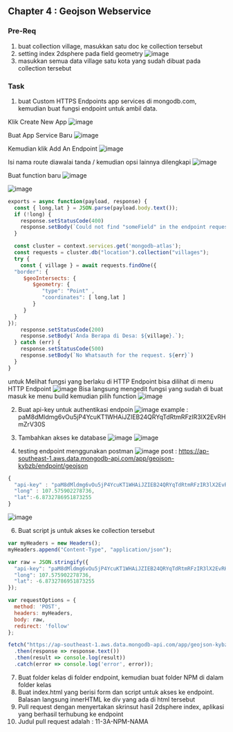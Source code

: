 ## Chapter 4 : Geojson Webservice

### Pre-Req

1. buat collection village, masukkan satu doc ke collection tersebut
2. setting index 2dsphere pada field geometry
![image](https://user-images.githubusercontent.com/11188109/212019979-099671be-a143-467d-b7ef-c3682166cae8.png)
3. masukkan semua data village satu kota yang sudah dibuat pada collection tersebut

### Task

1. buat Custom HTTPS Endpoints app services di mongodb.com, kemudian buat fungsi endpoint untuk ambil data.

Klik Create New App
![image](https://user-images.githubusercontent.com/11188109/212017705-4dcc7215-3e4b-4925-a0ee-04ef8634459c.png)

Buat App Service Baru
![image](https://user-images.githubusercontent.com/11188109/212020359-149f3284-c87f-42ee-a7c6-c074c5f86150.png)

Kemudian klik Add An Endpoint
![image](https://user-images.githubusercontent.com/11188109/212020559-a9243082-3c7a-4758-824f-5e5dac1d55be.png)

Isi nama route diawalai tanda / kemudian opsi lainnya dilengkapi
![image](https://user-images.githubusercontent.com/11188109/212020787-8f922076-e8ca-467a-beff-d2cff4661e63.png)

Buat function baru
![image](https://user-images.githubusercontent.com/11188109/212020874-80103a50-503c-471e-ab09-79c6667551a7.png)

![image](https://user-images.githubusercontent.com/11188109/212024173-ebc9b604-d79a-406e-be72-f3677545985c.png)


```js
exports = async function(payload, response) {
  const { long,lat } = JSON.parse(payload.body.text());
  if (!long) {
    response.setStatusCode(400)
    response.setBody(`Could not find "someField" in the endpoint request body.`);
  }

  const cluster = context.services.get('mongodb-atlas');
  const requests = cluster.db("location").collection("villages");
  try {
    const { village } = await requests.findOne({
  "border": {
     $geoIntersects: {
        $geometry: {
           "type": "Point" ,
           "coordinates": [ long,lat ]
        }
     }
  }
});
    response.setStatusCode(200)
    response.setBody(`Anda Berapa di Desa: ${village}.`);
  } catch (err) {
    response.setStatusCode(500)
    response.setBody(`No Whatsauth for the request. ${err}`)
  }
}

```

untuk Melihat fungsi yang berlaku di HTTP Endpoint bisa dilihat di menu HTTP Endpoint
![image](https://user-images.githubusercontent.com/11188109/212018078-641ed6a6-cc98-4c11-83b8-978306340e17.png)
Bisa langsung mengedit fungsi yang sudah di buat masuk ke menu build kemudian pilih function
![image](https://user-images.githubusercontent.com/11188109/212018478-47960571-7cef-4bb9-a03e-61eafbdc9517.png)

2. Buat api-key untuk authentikasi endpoin
![image](https://user-images.githubusercontent.com/11188109/212024889-2580e5cf-9bd2-4113-abb8-ea6e6607d03f.png)
example : paM8dMldmg6vOu5jP4YcuKT1WHAiJZIEB24QRYqTdRtmRFzIR3lX2EvRHmZrV30S

3. Tambahkan akses ke database
![image](https://user-images.githubusercontent.com/11188109/212027270-ec201127-de43-40b2-826e-64eb519dca44.png)
![image](https://user-images.githubusercontent.com/11188109/212027517-f162e1ef-351f-4c68-8757-c9c030f88ef4.png)


4. testing endpoint menggunakan postman
![image](https://user-images.githubusercontent.com/11188109/212024375-dd67594a-ed67-4635-8a59-4bbc5ab4676a.png)
post : https://ap-southeast-1.aws.data.mongodb-api.com/app/geojson-kybzb/endpoint/geojson

```js
{
  "api-key" : "paM8dMldmg6vOu5jP4YcuKT1WHAiJZIEB24QRYqTdRtmRFzIR3lX2EvRHmZrV30S",
  "long" : 107.575902278736,
  "lat":-6.8732786951873255
} 
```
![image](https://user-images.githubusercontent.com/11188109/212027653-da18a45d-0f7f-4e3e-9c88-e125b7803fe3.png)



6. Buat script js untuk akses ke collection tersebut
```js
var myHeaders = new Headers();
myHeaders.append("Content-Type", "application/json");

var raw = JSON.stringify({
  "api-key": "paM8dMldmg6vOu5jP4YcuKT1WHAiJZIEB24QRYqTdRtmRFzIR3lX2EvRHmZrV30S",
  "long": 107.575902278736,
  "lat": -6.8732786951873255
});

var requestOptions = {
  method: 'POST',
  headers: myHeaders,
  body: raw,
  redirect: 'follow'
};

fetch("https://ap-southeast-1.aws.data.mongodb-api.com/app/geojson-kybzb/endpoint/geojson", requestOptions)
  .then(response => response.text())
  .then(result => console.log(result))
  .catch(error => console.log('error', error));
```
7. Buat folder kelas di folder endpoint, kemudian buat folder NPM di dalam folder kelas
8. Buat index.html yang berisi form dan script untuk akses ke endpoint. Balasan langsung innerHTML ke div yang ada di html tersebut
9. Pull request dengan menyertakan skrinsut hasil 2dsphere index, aplikasi yang berhasil terhubung ke endpoint
10. Judul pull request adalah : 11-3A-NPM-NAMA

